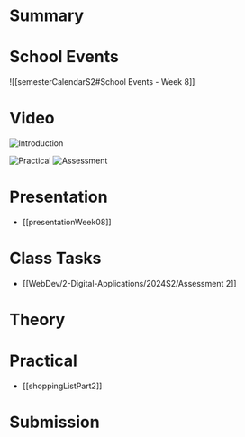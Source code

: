 
# Summary


# School Events
![[semesterCalendarS2#School Events - Week 8]] 

# Video
![Introduction](https://youtu.be/7B6QERTeYYU)


  ![Practical](https://youtu.be/0rY4fMPQtwk)
![Assessment](https://youtu.be/uCfS1UTsFUA)
  

# Presentation
- [[presentationWeek08]]
# Class Tasks

- [[WebDev/2-Digital-Applications/2024S2/Assessment 2]]

# Theory


# Practical
- [[shoppingListPart2]]

# Submission
